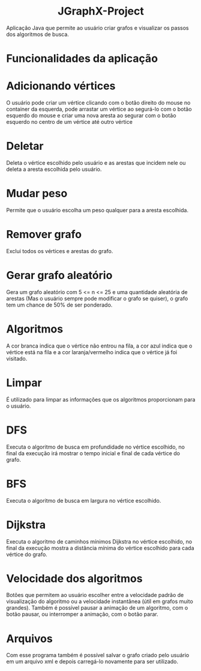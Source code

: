 <h1 align="center">
 <br>JGraphX-Project
</h1>

Aplicação Java que permite ao usuário criar grafos e visualizar os passos dos algoritmos de busca.

# Funcionalidades da aplicação

# Adicionando vértices
O usuário pode criar um vértice clicando com o botão direito do mouse no container da esquerda, pode arrastar um vértice ao segurá-lo com o botão esquerdo do mouse e criar uma nova aresta ao segurar com o botão esquerdo no centro de um vértice até outro vértice

# Deletar
Deleta o vértice escolhido pelo usuário e as arestas que incidem nele ou deleta a aresta escolhida pelo usuário.

# Mudar peso
Permite que o usuário escolha um peso qualquer para a aresta escolhida.

# Remover grafo
Exclui todos os vértices e arestas do grafo.

# Gerar grafo aleatório
Gera um grafo aleatório com 5 <= n <= 25 e uma quantidade aleatória de arestas (Mas o usuário sempre pode modificar o grafo se quiser), o grafo tem um chance de 50% de ser ponderado.

# Algoritmos
A cor branca indica que o vértice não entrou na fila, a cor azul indica que o vértice está na fila e a cor laranja/vermelho indica que o vértice já foi visitado.

# Limpar
É utilizado para limpar as informações que os algoritmos proporcionam para o usuário.

# DFS
Executa o algoritmo de busca em profundidade no vértice escolhido, no final da execução irá mostrar o tempo inicial e final de cada vértice do grafo.

# BFS
Executa o algoritmo de busca em largura no vértice escolhido.

# Dijkstra
Executa o algoritmo de caminhos mínimos Dijkstra no vértice escolhido, no final da execução mostra a distância mínima do vértice escolhido para cada vértice do grafo.

# Velocidade dos algoritmos
Botões que permitem ao usuário escolher entre a velocidade padrão de visualização do algoritmo ou a velocidade instantânea (útil em grafos muito grandes).
Também é possível pausar a animação de um algoritmo, com o botão pausar, ou interromper a animação, com o botão parar.

# Arquivos
Com esse programa também é possível salvar o grafo criado pelo usuário em um arquivo xml e depois carregá-lo novamente para ser utilizado.
